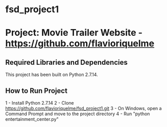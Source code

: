 # fsd_project1
Project: Movie Trailer Website  - https://github.com/flavioriquelme
================================

Required Libraries and Dependencies
-----------------------------------
This project has been built on Python 2.7.14.


How to Run Project
------------------
1 - Install Python 2.7.14
2 - Clone https://github.com/flavioriquelme/fsd_project1.git
3 - On Windows, open a Command Prompt and move to the project directory
4 - Run "python entertainment_center.py"

